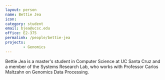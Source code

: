```yaml
---
layout: person
name: Bettie Jea
icon: 
category: student
email: bjea@ucsc.edu
office: E2-375
permalink: /people/bettie-jea
projects:
        - Genomics
---
```


Bettie Jea is a master's student in Computer Science at UC Santa Cruz and a
member of the Systems Research Lab, who works with Professor Carlos Maltzahn on 
Genomics Data Processing. 
